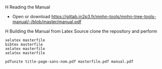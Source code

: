 H Reading the Manual

* Open or download
  https://gitlab.in2p3.fr/mnhn-tools/mnhn-tree-tools-manual/-/blob/master/manual.pdf

H Building the Manual from Latex Source
  clone the repository and perform

```
xelatex masterfile
bibtex masterfile
xelatex masterfile
xelatex masterfile

pdfunite title-page-sans-nom.pdf masterfile.pdf manual.pdf
```
